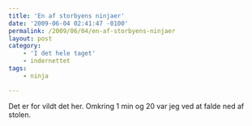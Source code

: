 ```yaml
---
title: 'En af storbyens ninjaer'
date: '2009-06-04 02:41:47 -0100'
permalink: /2009/06/04/en-af-storbyens-ninjaer
layout: post
category:
    - 'I det hele taget'
    - indernettet
tags:
    - ninja

---
```

Det er for vildt det her. Omkring 1 min og 20 var jeg ved at falde ned af stolen.

 <object height="344" width="425"><param name="movie" value="http://www.youtube.com/v/5MeiwLLZjDo&hl=en&fs=1&color1=0x234900&color2=0x4e9e00"></param><param name="allowFullScreen" value="true"></param><param name="allowscriptaccess" value="always"></param><embed allowfullscreen="true" allowscriptaccess="always" height="344" src="http://www.youtube.com/v/5MeiwLLZjDo&hl=en&fs=1&color1=0x234900&color2=0x4e9e00" type="application/x-shockwave-flash" width="425"></embed></object>
